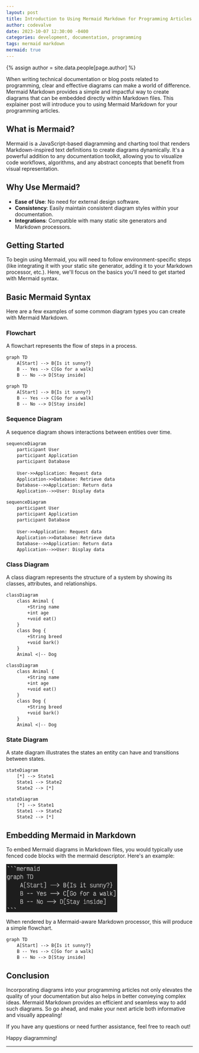 ```yaml
---
layout: post
title: Introduction to Using Mermaid Markdown for Programming Articles
author: codevalve
date: 2023-10-07 12:30:00 -0400
categories: development, documentation, programming
tags: mermaid markdown
mermaid: true
---
```


{% assign author = site.data.people[page.author] %}

When writing technical documentation or blog posts related to programming, clear and effective diagrams can make a world of difference. Mermaid Markdown provides a simple and impactful way to create diagrams that can be embedded directly within Markdown files. This explainer post will introduce you to using Mermaid Markdown for your programming articles.

## What is Mermaid?

Mermaid is a JavaScript-based diagramming and charting tool that renders Markdown-inspired text definitions to create diagrams dynamically. It's a powerful addition to any documentation toolkit, allowing you to visualize code workflows, algorithms, and any abstract concepts that benefit from visual representation.

## Why Use Mermaid?

- **Ease of Use**: No need for external design software.
- **Consistency**: Easily maintain consistent diagram styles within your documentation.
- **Integrations**: Compatible with many static site generators and Markdown processors.

## Getting Started

To begin using Mermaid, you will need to follow environment-specific steps (like integrating it with your static site generator, adding it to your Markdown processor, etc.). Here, we'll focus on the basics you'll need to get started with Mermaid syntax.

## Basic Mermaid Syntax

Here are a few examples of some common diagram types you can create with Mermaid Markdown.

### Flowchart

A flowchart represents the flow of steps in a process.

```
graph TD
    A[Start] --> B{Is it sunny?}
    B -- Yes --> C[Go for a walk]
    B -- No --> D[Stay inside]
```

```mermaid
graph TD
    A[Start] --> B{Is it sunny?}
    B -- Yes --> C[Go for a walk]
    B -- No --> D[Stay inside]
```

### Sequence Diagram

A sequence diagram shows interactions between entities over time.

```
sequenceDiagram
    participant User
    participant Application
    participant Database

    User->>Application: Request data
    Application->>Database: Retrieve data
    Database-->>Application: Return data
    Application-->>User: Display data
```

```mermaid
sequenceDiagram
    participant User
    participant Application
    participant Database

    User->>Application: Request data
    Application->>Database: Retrieve data
    Database-->>Application: Return data
    Application-->>User: Display data
```

### Class Diagram

A class diagram represents the structure of a system by showing its classes, attributes, and relationships.

```
classDiagram
    class Animal {
        +String name
        +int age
        +void eat()
    }
    class Dog {
        +String breed
        +void bark()
    }
    Animal <|-- Dog
```

```mermaid
classDiagram
    class Animal {
        +String name
        +int age
        +void eat()
    }
    class Dog {
        +String breed
        +void bark()
    }
    Animal <|-- Dog
```

### State Diagram

A state diagram illustrates the states an entity can have and transitions between states.

```
stateDiagram
    [*] --> State1
    State1 --> State2
    State2 --> [*]
```

```mermaid
stateDiagram
    [*] --> State1
    State1 --> State2
    State2 --> [*]
```

## Embedding Mermaid in Markdown

To embed Mermaid diagrams in Markdown files, you would typically use fenced code blocks with the mermaid descriptor. Here's an example:

<img src='/assets/img/mermaid-example-code.png' alt="mermaid example code" width='300' height='130' />

When rendered by a Mermaid-aware Markdown processor, this will produce a simple flowchart.

```mermaid
graph TD
    A[Start] --> B{Is it sunny?}
    B -- Yes --> C[Go for a walk]
    B -- No --> D[Stay inside]
```

## Conclusion

Incorporating diagrams into your programming articles not only elevates the quality of your documentation but also helps in better conveying complex ideas. Mermaid Markdown provides an efficient and seamless way to add such diagrams. So go ahead, and make your next article both informative and visually appealing!

If you have any questions or need further assistance, feel free to reach out!

Happy diagramming!

---